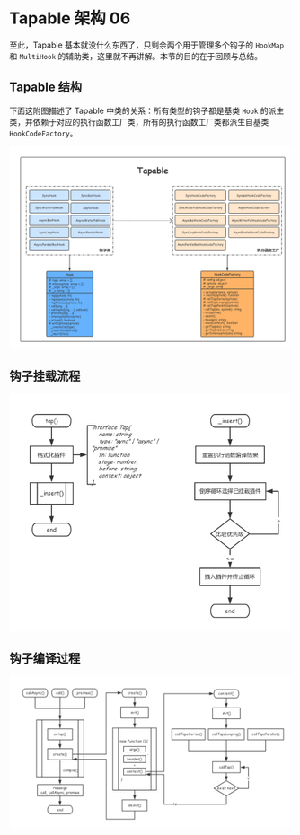 # Tapable 架构 06

至此，Tapable 基本就没什么东西了，只剩余两个用于管理多个钩子的 `HookMap` 和 `MultiHook` 的辅助类，这里就不再讲解。本节的目的在于回顾与总结。

## Tapable 结构

下面这附图描述了 Tapable 中类的关系：所有类型的钩子都是基类 `Hook` 的派生类，并依赖于对应的执行函数工厂类，所有的执行函数工厂类都派生自基类 `HookCodeFactory`。

![Tapable UML](../imgs/tapable_uml.png)

## 钩子挂载流程

![Tap flow](../imgs/tap_flow.png)

## 钩子编译过程

![Function compile flow](../imgs/fn_compile.png)
